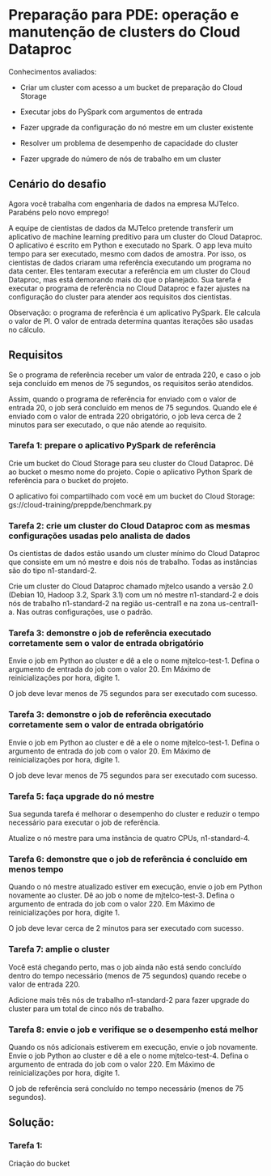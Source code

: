 # Preparação para PDE: operação e manutenção de clusters do Cloud Dataproc

Conhecimentos avaliados:

- Criar um cluster com acesso a um bucket de preparação do Cloud Storage

- Executar jobs do PySpark com argumentos de entrada

- Fazer upgrade da configuração do nó mestre em um cluster existente

- Resolver um problema de desempenho de capacidade do cluster

- Fazer upgrade do número de nós de trabalho em um cluster

## Cenário do desafio
Agora você trabalha com engenharia de dados na empresa MJTelco. Parabéns pelo novo emprego!

A equipe de cientistas de dados da MJTelco pretende transferir um aplicativo de machine learning preditivo para um cluster do Cloud Dataproc. O aplicativo é escrito em Python e executado no Spark. O app leva muito tempo para ser executado, mesmo com dados de amostra. Por isso, os cientistas de dados criaram uma referência executando um programa no data center. Eles tentaram executar a referência em um cluster do Cloud Dataproc, mas está demorando mais do que o planejado. Sua tarefa é executar o programa de referência no Cloud Dataproc e fazer ajustes na configuração do cluster para atender aos requisitos dos cientistas.

Observação: o programa de referência é um aplicativo PySpark. Ele calcula o valor de PI. O valor de entrada determina quantas iterações são usadas no cálculo.

## Requisitos
Se o programa de referência receber um valor de entrada 220, e caso o job seja concluído em menos de 75 segundos, os requisitos serão atendidos.

Assim, quando o programa de referência for enviado com o valor de entrada 20, o job será concluído em menos de 75 segundos. Quando ele é enviado com o valor de entrada 220 obrigatório, o job leva cerca de 2 minutos para ser executado, o que não atende ao requisito.

### Tarefa 1: prepare o aplicativo PySpark de referência

Crie um bucket do Cloud Storage para seu cluster do Cloud Dataproc. Dê ao bucket o mesmo nome do projeto. Copie o aplicativo Python Spark de referência para o bucket do projeto.

O aplicativo foi compartilhado com você em um bucket do Cloud Storage: gs://cloud-training/preppde/benchmark.py

### Tarefa 2: crie um cluster do Cloud Dataproc com as mesmas configurações usadas pelo analista de dados
Os cientistas de dados estão usando um cluster mínimo do Cloud Dataproc que consiste em um nó mestre e dois nós de trabalho. Todas as instâncias são do tipo n1-standard-2.

Crie um cluster do Cloud Dataproc chamado mjtelco usando a versão 2.0 (Debian 10, Hadoop 3.2, Spark 3.1) com um nó mestre n1-standard-2 e dois nós de trabalho n1-standard-2 na região us-central1 e na zona us-central1-a. Nas outras configurações, use o padrão.

### Tarefa 3: demonstre o job de referência executado corretamente sem o valor de entrada obrigatório
Envie o job em Python ao cluster e dê a ele o nome mjtelco-test-1. Defina o argumento de entrada do job com o valor 20. Em Máximo de reinicializações por hora, digite 1.

O job deve levar menos de 75 segundos para ser executado com sucesso.

### Tarefa 3: demonstre o job de referência executado corretamente sem o valor de entrada obrigatório
Envie o job em Python ao cluster e dê a ele o nome mjtelco-test-1. Defina o argumento de entrada do job com o valor 20. Em Máximo de reinicializações por hora, digite 1.

O job deve levar menos de 75 segundos para ser executado com sucesso.


### Tarefa 5: faça upgrade do nó mestre

Sua segunda tarefa é melhorar o desempenho do cluster e reduzir o tempo necessário para executar o job de referência.

Atualize o nó mestre para uma instância de quatro CPUs, n1-standard-4.

### Tarefa 6: demonstre que o job de referência é concluído em menos tempo
Quando o nó mestre atualizado estiver em execução, envie o job em Python novamente ao cluster. Dê ao job o nome de mjtelco-test-3. Defina o argumento de entrada do job com o valor 220. Em Máximo de reinicializações por hora, digite 1.

O job deve levar cerca de 2 minutos para ser executado com sucesso.

### Tarefa 7: amplie o cluster
Você está chegando perto, mas o job ainda não está sendo concluído dentro do tempo necessário (menos de 75 segundos) quando recebe o valor de entrada 220.

Adicione mais três nós de trabalho n1-standard-2 para fazer upgrade do cluster para um total de cinco nós de trabalho.

### Tarefa 8: envie o job e verifique se o desempenho está melhor
Quando os nós adicionais estiverem em execução, envie o job novamente. Envie o job Python ao cluster e dê a ele o nome mjtelco-test-4. Defina o argumento de entrada do job com o valor 220. Em Máximo de reinicializações por hora, digite 1.

O job de referência será concluído no tempo necessário (menos de 75 segundos).

## Solução:

### Tarefa 1:

Criação do bucket 